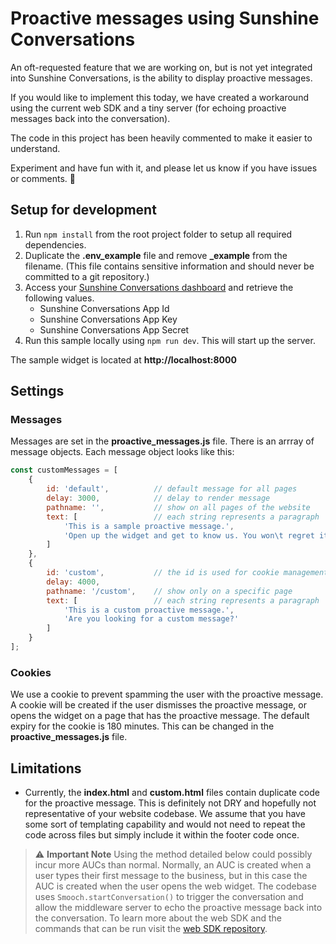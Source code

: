 # Proactive messages using Sunshine Conversations

An oft-requested feature that we are working on, but is not yet integrated into Sunshine Conversations, is the ability to display proactive messages. 

If you would like to implement this today, we have created a workaround using the current web SDK and a tiny server (for echoing proactive messages back into the conversation).

The code in this project has been heavily commented to make it easier to understand.

Experiment and have fun with it, and please let us know if you have issues or comments. 👋

## Setup for development

1. Run `npm install` from the root project folder to setup all required dependencies.
2. Duplicate the **.env_example** file and remove **_example** from the filename. (This file contains sensitive information and should never be committed to a git repository.) 
3. Access your [Sunshine Conversations dashboard](https://app.smooch.io/) and retrieve the following values.
    - Sunshine Conversations App Id
    - Sunshine Conversations App Key
    - Sunshine Conversations App Secret
4. Run this sample locally using `npm run dev`. This will start up the server.

The sample widget is located at **http://localhost:8000**

## Settings

### Messages

Messages are set in the **proactive_messages.js** file. There is an arrray of message objects. Each message object looks like this: 

```js
const customMessages = [
    {
        id: 'default',          // default message for all pages
        delay: 3000,            // delay to render message
        pathname: '',           // show on all pages of the website
        text: [                 // each string represents a paragraph
            'This is a sample proactive message.',
            'Open up the widget and get to know us. You won\t regret it!'
        ]
    },
    {
        id: 'custom',           // the id is used for cookie management
        delay: 4000,
        pathname: '/custom',    // show only on a specific page
        text: [                 // each string represents a paragraph
            'This is a custom proactive message.',
            'Are you looking for a custom message?'
        ]
    }
];
```

### Cookies

We use a cookie to prevent spamming the user with the proactive message. A cookie will be created if the user dismisses the proactive message, or opens the widget on a page that has the proactive message. The default expiry for the cookie is 180 minutes. This can be changed in the **proactive_messages.js** file.

## Limitations

- Currently, the **index.html** and **custom.html** files contain duplicate code for the proactive message. This is definitely not DRY and hopefully not representative of your website codebase. We assume that you have some sort of templating capability and would not need to repeat the code across files but simply include it within the footer code once.

> ⚠️ **Important Note**
> Using the method detailed below could possibly incur more AUCs than normal. Normally, an AUC is created when a user types their first message to the business, but in this case the AUC is created when the user opens the web widget. The codebase uses `Smooch.startConversation()` to trigger the conversation and allow the middleware server to echo the proactive message back into the conversation.
> To learn more about the web SDK and the commands that can be run visit the [web SDK repository](https://github.com/smooch/smooch-web).

